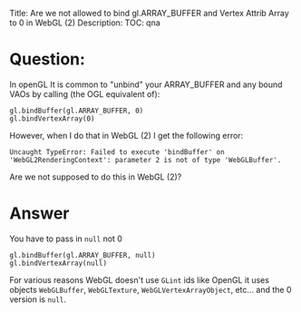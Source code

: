 Title: Are we not allowed to bind gl.ARRAY_BUFFER and Vertex Attrib Array to 0 in WebGL (2)
Description:
TOC: qna

# Question:

In openGL It is common to "unbind" your ARRAY_BUFFER and any bound VAOs by calling (the OGL equivalent of):

    gl.bindBuffer(gl.ARRAY_BUFFER, 0)
    gl.bindVertexArray(0)

However, when I do that in WebGL (2) I get the following error:

    Uncaught TypeError: Failed to execute 'bindBuffer' on 'WebGL2RenderingContext': parameter 2 is not of type 'WebGLBuffer'.

Are we not supposed to do this in WebGL (2)?

# Answer

You have to pass in `null` not 0

    gl.bindBuffer(gl.ARRAY_BUFFER, null)
    gl.bindVertexArray(null)

For various reasons WebGL doesn't use `GLint` ids like OpenGL it uses objects `WebGLBuffer`, `WebGLTexture`, `WebGLVertexArrayObject`, etc... and the 0 version is `null`.
